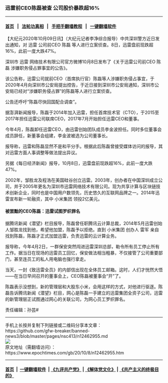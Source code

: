 ### 迅雷前CEO陈磊被查 公司股价暴跌超16%
------------------------

#### [首页](https://github.com/gfw-breaker/banned-news3/blob/master/README.md) &nbsp;&nbsp;|&nbsp;&nbsp; [法轮功真相](https://github.com/begood0513/basic/blob/master/README.md)  &nbsp;&nbsp;|&nbsp;&nbsp; [手把手翻墙教程](https://github.com/gfw-breaker/guides/wiki)  &nbsp;&nbsp;|&nbsp;&nbsp; [一键翻墙软件](https://github.com/gfw-breaker/nogfw/blob/master/README.md)  



<div><p>
 【大纪元2020年10月09日讯】（大纪元记者李净综合报导）中共深圳警方近日发出通知，对
 <ok href="https://www.epochtimes.com/gb/tag/%E8%BF%85%E9%9B%B7.html">
  迅雷
 </ok>
 公司前CEO
 <ok href="https://www.epochtimes.com/gb/tag/%E9%99%88%E7%A3%8A.html">
  陈磊
 </ok>
 等人进行立案侦查。8日，迅雷盘前现跌超16%，此前一度大跌47%。
</p>
<p>
 深圳市
 <ok href="https://www.epochtimes.com/gb/tag/%E8%BF%85%E9%9B%B7.html">
  迅雷
 </ok>
 网络技术有限公司官方微博10月8日发布了《关于迅雷公司前CEO
 <ok href="https://www.epochtimes.com/gb/tag/%E9%99%88%E7%A3%8A.html">
  陈磊
 </ok>
 涉嫌职务侵占罪事宜的公告》。
</p>
<p>
 该公告称，迅雷公司就前CEO（首席执行官）陈磊等人涉嫌职务侵占事宜，于2020年4月向深圳市公安局提出控告，于近日接到深圳市公安局通知，深圳市公安局已经对“涉嫌职务侵占罪”的陈磊等人进行立案侦查。
</p>
<p>
 公告还呼吁“陈磊尽快回国配合调查”。
</p>
<p>
 据澎湃新闻报导，陈磊于2014年加入迅雷，担任首席技术官（CTO），于2015至2017年担任迅雷公司联席CEO，2017年7月开始担任迅雷CEO和董事。
</p>
<p>
 今年4月，陈磊卸任迅雷CEO，由迅雷创始团队成员李金波担任。同时多位董事会成员辞任，新董事会组建，李金波被选为公司董事长。
</p>
<p>
 报导称，迅雷和陈磊显然不是和平分手。根据此后陈磊曾接受媒体访问的报导，其对迅雷方面人事调整等做法提出异议。
</p>
<p>
 另据《每日经济新闻》报导，10月8日，迅雷盘前现跌超16%，此前一度大跌47%。
</p>
<p>
 2002年，邹胜龙及程浩在美国硅谷创立迅雷。2003年，创办者在中国深圳成立公司，并于2005年更名为深圳市迅雷网络技术有限公司。现为共享计算与区块链技术创新企业，同时也是中国用户数领先，历史悠久的互联网品牌之一。2014年迅雷宣布新一轮融资，其中
 <ok href="https://www.epochtimes.com/gb/tag/%E5%B0%8F%E7%B1%B3%E9%9B%86%E5%9B%A2.html">
  小米集团
 </ok>
 领投2亿美元。
</p>
<h4>
 被罢黜的CEO陈磊：迅雷试图罗织罪名
</h4>
<p>
 据腾讯新闻《潜望》栏目报导，陈磊曾任职腾讯云计算总裁，2014年5月迅雷创始人邹胜龙找到他，希望他加盟，陈磊予以拒绝。直到
 <ok href="https://www.epochtimes.com/gb/tag/%E5%B0%8F%E7%B1%B3%E9%9B%86%E5%9B%A2.html">
  小米集团
 </ok>
 创办人
 <ok href="https://www.epochtimes.com/gb/tag/%E9%9B%B7%E5%86%9B.html">
  雷军
 </ok>
 亲自找到陈磊，陈磊才正式加盟迅雷，负责迅雷的云计算业务。
</p>
<p>
 报导称，今年4月2日，一群保安突然闯进迅雷深圳总部，勒令所有员工停止所有工作。据当日在现场的迅雷员工回忆，保安做法相当粗暴，不仅接管了公司重要部门，甚至连员工的私人用电脑也强行拿走。
</p>
<p>
 当天，一封《致迅雷全员》的内部信出现在全体员工邮箱。这时，人们才恍然大悟——在当日早间召开的董事会上，CEO陈磊被董事会“开”了。
</p>
<p>
 陈磊表示没想到，新的管理层和大股东小米，会用这样的方式，对他进行驱逐。陈磊告诉腾讯新闻《潜望》栏目，网心是陈磊一手建立的迅雷集团全资子公司，迅雷的新管理层正试图通过网心的关联公司，为网心员工罗织罪名。
</p>
<p>
 责任编辑：孙芸#
</p>
</div>
<hr/>
手机上长按并复制下列链接或二维码分享本文章：<br/>
https://github.com/gfw-breaker/banned-news3/blob/master/pages/nsc413/n12462955.md <br/>
<a href='https://github.com/gfw-breaker/banned-news3/blob/master/pages/nsc413/n12462955.md'><img src='https://github.com/gfw-breaker/banned-news3/blob/master/pages/nsc413/n12462955.md.png'/></a> <br/>
原文地址（需翻墙访问）：https://www.epochtimes.com/gb/20/10/8/n12462955.htm


------------------------
#### [首页](https://github.com/gfw-breaker/banned-news3/blob/master/README.md) &nbsp;|&nbsp; [一键翻墙软件](https://github.com/gfw-breaker/nogfw/blob/master/README.md) &nbsp;| [《九评共产党》](https://github.com/gfw-breaker/9ping.md/blob/master/README.md#九评之一评共产党是什么) | [《解体党文化》](https://github.com/gfw-breaker/jtdwh.md/blob/master/README.md) | [《共产主义的终极目的》](https://github.com/gfw-breaker/gczydzjmd.md/blob/master/README.md)


<img src='http://gfw-breaker.win/banned-news3/pages/nsc413/n12462955.md' width='0px' height='0px'/>